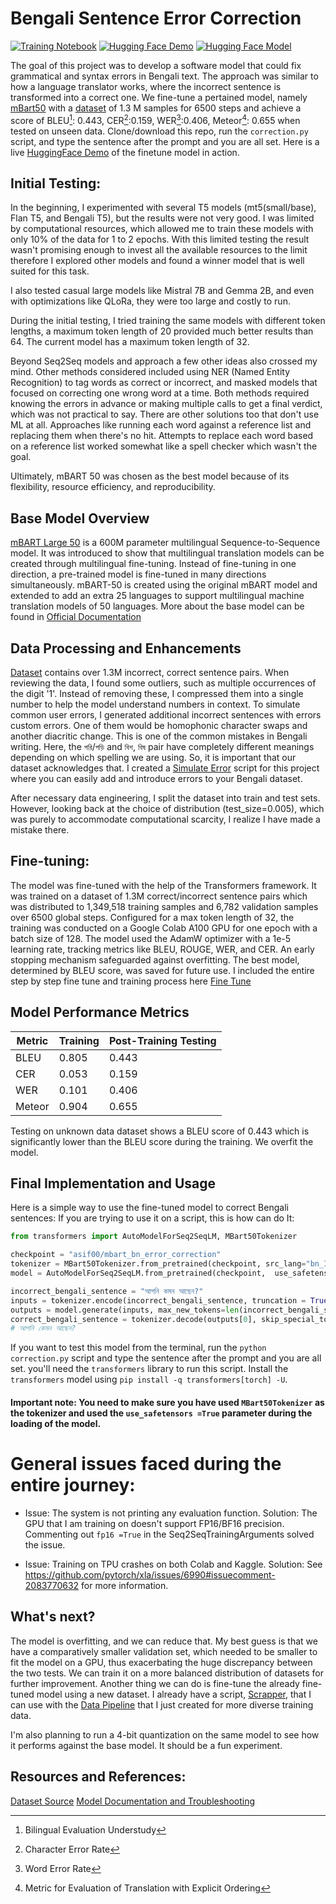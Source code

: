 # Bengali Sentence Error Correction
[![Training Notebook](https://img.shields.io/badge/View-Training%20Notebook-blue?style=flat-square&logo=Jupyter)](finetune.ipynb)
[![Hugging Face Demo](https://img.shields.io/badge/Try-Hugging%20Face%20Demo-brightgreen?style=flat-square&logo=huggingface)](https://huggingface.co/spaces/asif00/Bengali_Sentence_Error_Correction__mbart_bn_error_correction)
[![Hugging Face Model](https://img.shields.io/badge/Hugging%20Face%20Model-View%20Model-blueviolet?style=flat-square&logo=huggingface)](https://huggingface.co/asif00/mbart_bn_error_correction)


The goal of this project was to develop a software model that could fix grammatical and syntax errors in Bengali text. The approach was similar to how a language translator works, where the incorrect sentence is transformed into a correct one. We fine-tune a pertained model, namely [mBart50](https://huggingface.co/facebook/mbart-large-50) with a [dataset](https://github.com/hishab-nlp/BNSECData) of 1.3 M samples for 6500 steps and achieve a score of BLEU[^1]: 0.443, CER[^2]:0.159, WER[^3]:0.406, Meteor[^4]: 0.655 when tested on unseen data. Clone/download this repo, run the `correction.py` script, and type the sentence after the prompt and you are all set. Here is a live [HuggingFace Demo](https://huggingface.co/spaces/asif00/Bengali_Sentence_Error_Correction__mbart_bn_error_correction) of the finetune model in action. 
[^1]: Bilingual Evaluation Understudy
[^2]: Character Error Rate
[^3]: Word Error Rate
[^4]: Metric for Evaluation of Translation with Explicit Ordering

## Initial Testing:

In the beginning, I experimented with several T5 models (mt5(small/base), Flan T5, and Bengali T5), but the results were not very good. I was limited by computational resources, which allowed me to train these models with only 10% of the data for 1 to 2 epochs. With this limited testing the result wasn't promising enough to invest all the available resources to the limit therefore I explored other models and found a winner model that is well suited for this task.

I also tested casual large models like Mistral 7B and Gemma 2B, and even with optimizations like QLoRa, they were too large and costly to run.

During the initial testing, I tried training the same models with different token lengths, a maximum token length of 20 provided much better results than 64. The current model has a maximum token length of 32.

Beyond Seq2Seq models and approach a few other ideas also crossed my mind. Other methods considered included using NER (Named Entity Recognition) to tag words as correct or incorrect, and masked models that focused on correcting one wrong word at a time. Both methods required knowing the errors in advance or making multiple calls to get a final verdict, which was not practical to say. There are other solutions too that don't use ML at all. Approaches like running each word against a reference list and replacing them when there's no hit. Attempts to replace each word based on a reference list worked somewhat like a spell checker which wasn't the goal.

Ultimately, mBART 50 was chosen as the best model because of its flexibility, resource efficiency, and reproducibility.

## Base Model Overview

[mBART Large 50](https://huggingface.co/facebook/mbart-large-50) is a 600M parameter multilingual Sequence-to-Sequence model. It was introduced to show that multilingual translation models can be created through multilingual fine-tuning. Instead of fine-tuning in one direction, a pre-trained model is fine-tuned in many directions simultaneously. mBART-50 is created using the original mBART model and extended to add an extra 25 languages to support multilingual machine translation models of 50 languages. More about the base model can be found in [Official Documentation](https://huggingface.co/docs/transformers/model_doc/mbart)

## Data Processing and Enhancements

[Dataset](https://github.com/hishab-nlp/BNSECData) contains over 1.3M incorrect, correct sentence pairs. When reviewing the data, I found some outliers, such as multiple occurrences of the digit '1'. Instead of removing these, I compressed them into a single number to help the model understand numbers in context. To simulate common user errors, I generated additional incorrect sentences with errors custom errors. One of them would be homophonic character swaps and another diacritic change. This is one of the common mistakes in Bengali writing. Here, the `পরি`/`পড়ি` and `বিশ`, `বিষ` pair have completely different meanings depending on which spelling we are using. So, it is important that our dataset acknowledges that. I created a [Simulate Error](simulate_error.py) script for this project where you can easily add and introduce errors to your Bengali dataset.

After necessary data engineering, I split the dataset into train and test sets. However, looking back at the choice of distribution (test_size=0.005), which was purely to accommodate computational scarcity, I realize I have made a mistake there.

## Fine-tuning:

The model was fine-tuned with the help of the Transformers framework. It was trained on a dataset of 1.3M correct/incorrect sentence pairs which was distributed to 1,349,518 training samples and 6,782 validation samples over 6500 global steps. Configured for a max token length of 32, the training was conducted on a Google Colab A100 GPU for one epoch with a batch size of 128. The model used the AdamW optimizer with a 1e-5 learning rate, tracking metrics like BLEU, ROUGE, WER, and CER. An early stopping mechanism safeguarded against overfitting. The best model, determined by BLEU score, was saved for future use. I included the entire step by step fine tune and training process here [Fine Tune](finetune.ipynb)

## Model Performance Metrics

| Metric | Training | Post-Training Testing |
| ------ | -------- | --------------------- |
| BLEU   | 0.805    | 0.443                 |
| CER    | 0.053    | 0.159                 |
| WER    | 0.101    | 0.406                 |
| Meteor | 0.904    | 0.655                 |

Testing on unknown data dataset shows a BLEU score of 0.443 which is significantly lower than the BLEU score during the training. We overfit the model.

## Final Implementation and Usage

Here is a simple way to use the fine-tuned model to correct Bengali sentences:
If you are trying to use it on a script, this is how can do It:

```python
from transformers import AutoModelForSeq2SeqLM, MBart50Tokenizer

checkpoint = "asif00/mbart_bn_error_correction"
tokenizer = MBart50Tokenizer.from_pretrained(checkpoint, src_lang="bn_IN", tgt_lang="bn_IN", use_fast=True)
model = AutoModelForSeq2SeqLM.from_pretrained(checkpoint,  use_safetensors =True)

incorrect_bengali_sentence = "আপনি কমন আছেন?"
inputs = tokenizer.encode(incorrect_bengali_sentence, truncation = True, return_tensors='pt', max_length=len(incorrect_bengali_sentence))
outputs = model.generate(inputs, max_new_tokens=len(incorrect_bengali_sentence), num_beams=5, early_stopping=True)
correct_bengali_sentence = tokenizer.decode(outputs[0], skip_special_tokens=True)
# আপনি কেমন আছেন?

```

If you want to test this model from the terminal, run the `python correction.py` script and type the sentence after the prompt and you are all set. you'll need the `transformers` library to run this script. Install the `transformers` model using `pip install -q transformers[torch] -U`.

#### Important note: You need to make sure you have used `MBart50Tokenizer` as the tokenizer and used the `use_safetensors =True` parameter during the loading of the model.

# General issues faced during the entire journey:

- Issue: The system is not printing any evaluation function.
  Solution: The GPU that I am training on doesn't support FP16/BF16 precision. Commenting out `fp16 =True` in the Seq2SeqTrainingArguments solved the issue.

- Issue: Training on TPU crashes on both Colab and Kaggle.
  Solution: See https://github.com/pytorch/xla/issues/6990#issuecomment-2083770632 for more information.

## What's next?

The model is overfitting, and we can reduce that. My best guess is that we have a comparatively smaller validation set, which needed to be smaller to fit the model on a GPU, thus exacerbating the huge discrepancy between the two tests. We can train it on a more balanced distribution of datasets for further improvement. Another thing we can do is fine-tune the already fine-tuned model using a new dataset. I already have a script, [Scrapper](https://github.com/himisir/Scrape-Any-Sites), that I can use with the [Data Pipeline](simulate_error.py) that I just created for more diverse training data.

I'm also planning to run a 4-bit quantization on the same model to see how it performs against the base model. It should be a fun experiment.

## Resources and References:

[Dataset Source](https://github.com/hishab-nlp/BNSECData)
[Model Documentation and Troubleshooting](https://huggingface.co/docs/transformers/model_doc/mbart)
